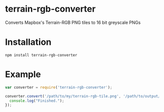 # terrain-rgb-converter
Converts Mapbox's Terrain-RGB PNG tiles to 16 bit greyscale PNGs

# Installation

`npm install terrain-rgb-converter`


# Example
```javascript
var converter = require('terrain-rgb-converter');

converter.convert('/path/to/my/terrain-rgb-tile.png', '/path/to/output/16bit.png', function() {
  console.log("Finished.");
});
```
